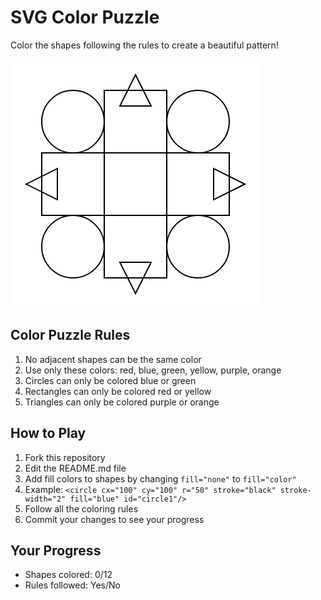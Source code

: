 # SVG Color Puzzle

Color the shapes following the rules to create a beautiful pattern!

<svg width="400" height="400" viewBox="0 0 400 400" xmlns="http://www.w3.org/2000/svg">
  <!-- Background -->
  <rect width="400" height="400" fill="white"/>
  
  <!-- Shapes to color -->
  <circle cx="100" cy="100" r="50" stroke="black" stroke-width="2" fill="none" id="circle1"/>
  <circle cx="300" cy="100" r="50" stroke="black" stroke-width="2" fill="none" id="circle2"/>
  <circle cx="100" cy="300" r="50" stroke="black" stroke-width="2" fill="none" id="circle3"/>
  <circle cx="300" cy="300" r="50" stroke="black" stroke-width="2" fill="none" id="circle4"/>
  
  <rect x="150" y="50" width="100" height="100" stroke="black" stroke-width="2" fill="none" id="rect1"/>
  <rect x="50" y="150" width="100" height="100" stroke="black" stroke-width="2" fill="none" id="rect2"/>
  <rect x="250" y="150" width="100" height="100" stroke="black" stroke-width="2" fill="none" id="rect3"/>
  <rect x="150" y="250" width="100" height="100" stroke="black" stroke-width="2" fill="none" id="rect4"/>
  
  <polygon points="200,25 225,75 175,75" stroke="black" stroke-width="2" fill="none" id="tri1"/>
  <polygon points="25,200 75,225 75,175" stroke="black" stroke-width="2" fill="none" id="tri2"/>
  <polygon points="375,200 325,225 325,175" stroke="black" stroke-width="2" fill="none" id="tri3"/>
  <polygon points="200,375 225,325 175,325" stroke="black" stroke-width="2" fill="none" id="tri4"/>
</svg>

## Color Puzzle Rules
1. No adjacent shapes can be the same color
2. Use only these colors: red, blue, green, yellow, purple, orange
3. Circles can only be colored blue or green
4. Rectangles can only be colored red or yellow
5. Triangles can only be colored purple or orange

## How to Play
1. Fork this repository
2. Edit the README.md file
3. Add fill colors to shapes by changing `fill="none"` to `fill="color"`
4. Example: `<circle cx="100" cy="100" r="50" stroke="black" stroke-width="2" fill="blue" id="circle1"/>`
5. Follow all the coloring rules
6. Commit your changes to see your progress

## Your Progress
- Shapes colored: 0/12
- Rules followed: Yes/No
